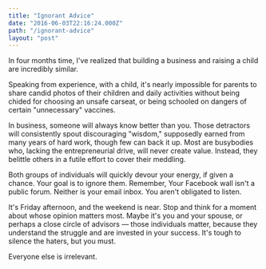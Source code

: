```yaml
---
title: "Ignorant Advice"
date: "2016-06-03T22:16:24.000Z"
path: "/ignorant-advice"
layout: "post"
---
```

In four months time, I've realized that building a business and raising a child are incredibly similar.

Speaking from experience, with a child, it's nearly impossible for parents to share candid photos of their children and daily activities without being chided for choosing an unsafe carseat, or being schooled on dangers of certain "unnecessary" vaccines.

In business, someone will always know better than you. Those detractors will consistently spout discouraging "wisdom," supposedly earned from many years of hard work, though few can back it up. Most are busybodies who, lacking the entrepreneurial drive, will never create value. Instead, they belittle others in a futile effort to cover their meddling.

Both groups of individuals will quickly devour your energy, if given a chance. Your goal is to ignore them. Remember, Your Facebook wall isn't a public forum. Neither is your email inbox. You aren't obligated to listen.

It's Friday afternoon, and the weekend is near. Stop and think for a moment about whose opinion matters most. Maybe it's you and your spouse, or perhaps a close circle of advisors &mdash; those individuals matter, because they understand the struggle and are invested in your success. It's tough to silence the haters, but you must.

Everyone else is irrelevant.
